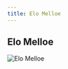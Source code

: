 ```yaml
---
title: Elo Melloe
---
```


Elo Melloe
----------


![Elo Melloe](/images/stories/saga/gundamzz/persos/elo-melloe.png)


 


